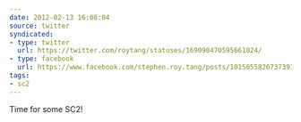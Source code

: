 ```yaml
---
date: 2012-02-13 16:08:04
source: twitter
syndicated:
- type: twitter
  url: https://twitter.com/roytang/statuses/169090470595661824/
- type: facebook
  url: https://www.facebook.com/stephen.roy.tang/posts/10150558267373912
tags:
- sc2
---
```


Time for some SC2!